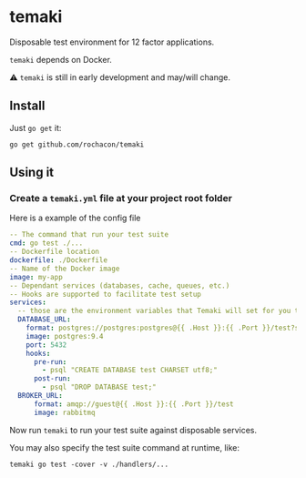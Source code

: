 # temaki

Disposable test environment for 12 factor applications.

`temaki` depends on Docker.

:warning: `temaki` is still in early development and may/will change.

## Install

Just `go get` it:

```
go get github.com/rochacon/temaki
```

## Using it

### Create a `temaki.yml` file at your project root folder

Here is a example of the config file

```yaml
-- The command that run your test suite
cmd: go test ./...
-- Dockerfile location
dockerfile: ./Dockerfile
-- Name of the Docker image
image: my-app
-- Dependant services (databases, cache, queues, etc.)
-- Hooks are supported to facilitate test setup
services:
  -- those are the environment variables that Temaki will set for you test suite
  DATABASE_URL:
    format: postgres://postgres:postgres@{{ .Host }}:{{ .Port }}/test?sslmode=disable
    image: postgres:9.4
    port: 5432
    hooks:
      pre-run:
        - psql "CREATE DATABASE test CHARSET utf8;"
      post-run:
        - psql "DROP DATABASE test;"
  BROKER_URL:
      format: amqp://guest@{{ .Host }}:{{ .Port }}/test
      image: rabbitmq
```

Now run `temaki` to run your test suite against disposable services.


You may also specify the test suite command at runtime, like:

```
temaki go test -cover -v ./handlers/...
```

